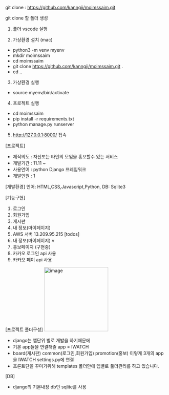 git clone : https://github.com/kanngji/moimssaim.git

git clone 할 폴더 생성

1. 폴더 vscode 실행

2. 가상환경 설치 (mac)
- python3 -m venv myenv
- mkdir moimssaim
- cd moimssaim 
- git clone https://github.com/kanngji/moimssaim.git . 
- cd ..

3. 가상환경 실행
- source myenv/bin/activate

4. 프로젝트 실행
- cd moimssaim
- pip install -r requirements.txt
- python manage.py runserver

5. http://127.0.0.1:8000/ 접속

[프로젝트]
- 제작의도 : 자신또는 타인의 모임을 홍보할수 있는 서비스
- 개발기간 : 11.11 ~ 
- 사용언어 : python Django 프레임워크
- 개발인원 : 1

[개발환경]
언어: HTML,CSS,Javascript,Python,
DB: Sqlite3

[기능구현]
1. 로그인
2. 회원가입
3. 게시판
4. 내 정보(마이페이지)
5. AWS 서버 13.209.95.215
[todos]
1. 내 정보(마이페이지) v
2. 홍보페이지 (구현중)
3. 카카오 로그인 api 사용
4. 카카오 페이 api 사용

[프로젝트 폴더구성]
<img width="200" alt="image" src="https://github.com/kanngji/moimssaim/assets/50470748/76af37ac-903a-4331-bd87-90ad64ed220b">

- django는 앱단위 별로 개발을 하기때문에
- 기본 app들을 연결해줄 app = IWATCH
- board(게시판) common(로그인,회원가입) promotion(홍보) 이렇게 3개의 app을 IWATCH settings.py에 연결
- 프론트단을 꾸미기위해 templates 폴더안에 앱별로 풀더관리를 하고 있습니다.

[DB]
- django의 기본내장 db인 sqlite를 사용

